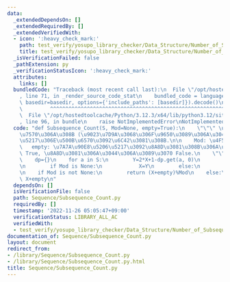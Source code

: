 ```yaml
---
data:
  _extendedDependsOn: []
  _extendedRequiredBy: []
  _extendedVerifiedWith:
  - icon: ':heavy_check_mark:'
    path: test_verify/yosupo_library_checker/Data_Structure/Number_of_Subsequences.test.py
    title: test_verify/yosupo_library_checker/Data_Structure/Number_of_Subsequences.test.py
  _isVerificationFailed: false
  _pathExtension: py
  _verificationStatusIcon: ':heavy_check_mark:'
  attributes:
    links: []
  bundledCode: "Traceback (most recent call last):\n  File \"/opt/hostedtoolcache/Python/3.12.3/x64/lib/python3.12/site-packages/onlinejudge_verify/documentation/build.py\"\
    , line 71, in _render_source_code_stat\n    bundled_code = language.bundle(stat.path,\
    \ basedir=basedir, options={'include_paths': [basedir]}).decode()\n          \
    \         ^^^^^^^^^^^^^^^^^^^^^^^^^^^^^^^^^^^^^^^^^^^^^^^^^^^^^^^^^^^^^^^^^^^^^^^^^^^^^^^^^\n\
    \  File \"/opt/hostedtoolcache/Python/3.12.3/x64/lib/python3.12/site-packages/onlinejudge_verify/languages/python.py\"\
    , line 96, in bundle\n    raise NotImplementedError\nNotImplementedError\n"
  code: "def Subsequence_Count(S, Mod=None, empty=True):\n    \"\"\" \u5217 S \u306E\
    \u7570\u306A\u308B (\u9023\u7D9A\u3068\u306F\u9650\u3089\u306A\u3044) \u90E8\u5206\
    \u5217\u306E\u500B\u6570\u3092\u6C42\u3081\u308B.\n\n    Mod: \u4F59\u308A\n \
    \   empty: \u7A7A\u90E8\u5206\u5217\u3092\u8A8D\u3081\u308B\u306A\u3089\u3070\
    \ True, \u8A8D\u3081\u306A\u3044\u306A\u3089\u3070 False.\n    \"\"\"\n\n    X=0\n\
    \    dp={}\n    for a in S:\n        Y=2*X+1-dp.get(a, 0)\n        dp[a]=X+1\n\
    \n        if Mod is None:\n            X=Y\n        else:\n            X=Y%Mod\n\
    \n    if Mod is not None:\n        return (X+empty)%Mod\n    else:\n        return\
    \ X+empty\n"
  dependsOn: []
  isVerificationFile: false
  path: Sequence/Subsequence_Count.py
  requiredBy: []
  timestamp: '2022-11-26 05:05:47+09:00'
  verificationStatus: LIBRARY_ALL_AC
  verifiedWith:
  - test_verify/yosupo_library_checker/Data_Structure/Number_of_Subsequences.test.py
documentation_of: Sequence/Subsequence_Count.py
layout: document
redirect_from:
- /library/Sequence/Subsequence_Count.py
- /library/Sequence/Subsequence_Count.py.html
title: Sequence/Subsequence_Count.py
---
```

